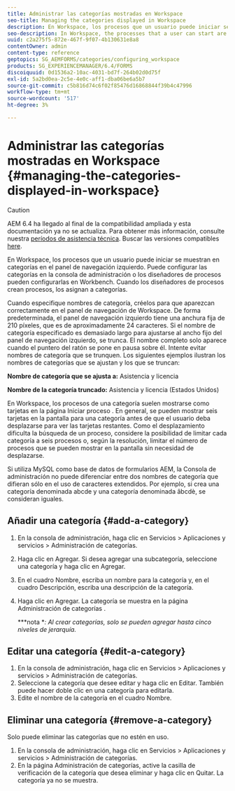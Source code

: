 ```yaml
---
title: Administrar las categorías mostradas en Workspace
seo-title: Managing the categories displayed in Workspace
description: En Workspace, los procesos que un usuario puede iniciar se muestran en categorías en el panel de navegación izquierdo. Descubra cómo puede administrar estas categorías que se muestran en Workspace.
seo-description: In Workspace, the processes that a user can start are displayed in categories in the left navigation pane. Learn how you can manage these categories displayed in Workspace.
uuid: c2a275f5-872e-467f-9f07-4b130631e8a8
contentOwner: admin
content-type: reference
geptopics: SG_AEMFORMS/categories/configuring_workspace
products: SG_EXPERIENCEMANAGER/6.4/FORMS
discoiquuid: 0d1536a2-10ac-4031-bd7f-264b02d0d75f
exl-id: 5a2bd0ea-2c5e-4e0c-aff1-dba06be6a5b7
source-git-commit: c5b816d74c6f02f85476d16868844f39b4c47996
workflow-type: tm+mt
source-wordcount: '517'
ht-degree: 3%

---
```


# Administrar las categorías mostradas en Workspace {#managing-the-categories-displayed-in-workspace}

>[!CAUTION]
>
>AEM 6.4 ha llegado al final de la compatibilidad ampliada y esta documentación ya no se actualiza. Para obtener más información, consulte nuestra [períodos de asistencia técnica](https://helpx.adobe.com/es/support/programs/eol-matrix.html). Buscar las versiones compatibles [here](https://experienceleague.adobe.com/docs/).

En Workspace, los procesos que un usuario puede iniciar se muestran en categorías en el panel de navegación izquierdo. Puede configurar las categorías en la consola de administración o los diseñadores de procesos pueden configurarlas en Workbench. Cuando los diseñadores de procesos crean procesos, los asignan a categorías.

Cuando especifique nombres de categoría, créelos para que aparezcan correctamente en el panel de navegación de Workspace. De forma predeterminada, el panel de navegación izquierdo tiene una anchura fija de 210 píxeles, que es de aproximadamente 24 caracteres. Si el nombre de categoría especificado es demasiado largo para ajustarse al ancho fijo del panel de navegación izquierdo, se trunca. El nombre completo solo aparece cuando el puntero del ratón se pone en pausa sobre él. Intente evitar nombres de categoría que se trunquen. Los siguientes ejemplos ilustran los nombres de categorías que se ajustan y los que se truncan:

**Nombre de categoría que se ajusta a:** Asistencia y licencia

**Nombre de la categoría truncado:** Asistencia y licencia (Estados Unidos)

En Workspace, los procesos de una categoría suelen mostrarse como tarjetas en la página Iniciar proceso . En general, se pueden mostrar seis tarjetas en la pantalla para una categoría antes de que el usuario deba desplazarse para ver las tarjetas restantes. Como el desplazamiento dificulta la búsqueda de un proceso, considere la posibilidad de limitar cada categoría a seis procesos o, según la resolución, limitar el número de procesos que se pueden mostrar en la pantalla sin necesidad de desplazarse.

Si utiliza MySQL como base de datos de formularios AEM, la Consola de administración no puede diferenciar entre dos nombres de categoría que difieran sólo en el uso de caracteres extendidos. Por ejemplo, si crea una categoría denominada abcde y una categoría denominada âbcdè, se consideran iguales.

## Añadir una categoría {#add-a-category}

1. En la consola de administración, haga clic en Servicios > Aplicaciones y servicios > Administración de categorías.
1. Haga clic en Agregar. Si desea agregar una subcategoría, seleccione una categoría y haga clic en Agregar.
1. En el cuadro Nombre, escriba un nombre para la categoría y, en el cuadro Descripción, escriba una descripción de la categoría.
1. Haga clic en Agregar. La categoría se muestra en la página Administración de categorías .

   ***nota **: Al crear categorías, solo se pueden agregar hasta cinco niveles de jerarquía.*

## Editar una categoría {#edit-a-category}

1. En la consola de administración, haga clic en Servicios > Aplicaciones y servicios > Administración de categorías.
1. Seleccione la categoría que desee editar y haga clic en Editar. También puede hacer doble clic en una categoría para editarla.
1. Edite el nombre de la categoría en el cuadro Nombre.

## Eliminar una categoría {#remove-a-category}

Solo puede eliminar las categorías que no estén en uso.

1. En la consola de administración, haga clic en Servicios > Aplicaciones y servicios > Administración de categorías.
1. En la página Administración de categorías, active la casilla de verificación de la categoría que desea eliminar y haga clic en Quitar. La categoría ya no se muestra.
